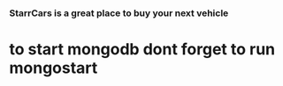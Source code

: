 ### StarrCars is a great place to buy your next vehicle

# to start mongodb dont forget to run mongostart